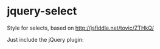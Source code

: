 jquery-select
=============

Style for selects, based on http://jsfiddle.net/tovic/ZTHkQ/

Just include the jQuery plugin:
<script src="jquery.select.js"></script>

